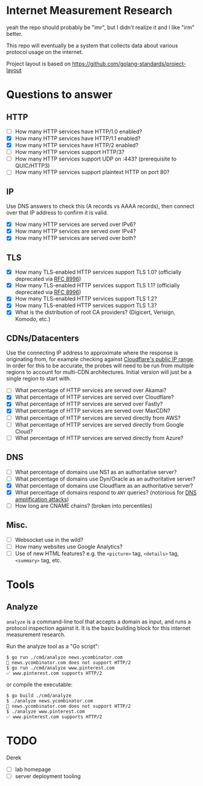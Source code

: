 Internet Measurement Research
=============================

yeah the repo should probably be "imr", but I didn't realize it and I like "irm" better.

This repo will eventually be a system that collects data about various protocol usage on the internet.

Project layout is based on https://github.com/golang-standards/project-layout

# Questions to answer
## HTTP
- [ ] How many HTTP services have HTTP/1.0 enabled?
- [x] How many HTTP services have HTTP/1.1 enabled?
- [x] How many HTTP services have HTTP/2 enabled?
- [ ] How many HTTP services support HTTP/3?
- [ ] How many HTTP services support UDP on :443? (prerequisite to QUIC/HTTP3)
- [ ] How many HTTP services support plaintext HTTP on port 80?

## IP
Use DNS answers to check this (A records vs AAAA records), then connect over that IP address to confirm it is valid.
- [x] How many HTTP services are served over IPv6?
- [x] How many HTTP services are served over IPv4?
- [x] How many HTTP services are served over both?

## TLS
- [x] How many TLS-enabled HTTP services support TLS 1.0? (officially deprecated via [RFC 8996](https://datatracker.ietf.org/doc/rfc8996/))
- [x] How many TLS-enabled HTTP services support TLS 1.1? (officially deprecated via [RFC 8996](https://datatracker.ietf.org/doc/rfc8996/))
- [x] How many TLS-enabled HTTP services support TLS 1.2?
- [x] How many TLS-enabled HTTP services support TLS 1.3?
- [x] What is the distribution of root CA providers? (Digicert, Verisign, Komodo, etc.)

## CDNs/Datacenters
Use the connecting IP address to approximate where the response is originating from, for example checking against [Cloudflare's public IP range](https://www.cloudflare.com/ips/).
In order for this to be accurate, the probes will need to be run from multiple regions to account for multi-CDN architectures.
Initial version will just be a single region to start with.
- [ ] What percentage of HTTP services are served over Akamai?
- [x] What percentage of HTTP services are served over Cloudflare?
- [x] What percentage of HTTP services are served over Fastly?
- [x] What percentage of HTTP services are served over MaxCDN?
- [ ] What percentage of HTTP services are served directly from AWS?
- [ ] What percentage of HTTP services are served directly from Google Cloud?
- [ ] What percentage of HTTP services are served directly from Azure?

## DNS
- [ ] What percentage of domains use NS1 as an authoritative server?
- [ ] What percentage of domains use Dyn/Oracle as an authoritative server?
- [x] What percentage of domains use Cloudflare as an authoritative server?
- [x] What percentage of domains respond to `ANY` queries? (notorious for [DNS amplification attacks](https://www.cloudflare.com/learning/ddos/dns-amplification-ddos-attack/))
- [ ] How long are CNAME chains? (broken into percentiles)

## Misc.
- [ ] Websocket use in the wild?
- [ ] How many websites use Google Analytics?
- [ ] Use of new HTML features? e.g. the `<picture>` tag, `<details>` tag, `<summary>` tag, etc.

# Tools

## Analyze
`analyze` is a command-line tool that accepts a domain as input, and runs a protocol inspection against it.
It is the basic building block for this internet measurement research.

Run the analyze tool as a "Go script":
```
$ go run ./cmd/analyze news.ycombinator.com
🚫 news.ycombinator.com does not support HTTP/2
$ go run ./cmd/analyze www.pinterest.com
✅ www.pinterest.com supports HTTP/2
```

or compile the executable:
```
$ go build ./cmd/analyze
$ ./analyze news.ycombinator.com
🚫 news.ycombinator.com does not support HTTP/2
$ ./analyze www.pinterest.com
✅ www.pinterest.com supports HTTP/2
```

# TODO
Derek
- [ ] lab homepage
- [ ] server deployment tooling
